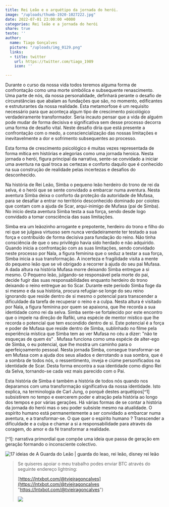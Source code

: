 ```yaml
---
title: Rei Leão e o arquétipo da jornada do herói.
image: "/uploads/thumb-1920-1027222.jpg"
date: 2022-07-01 23:00:00 +0000
categories: Rei leão e a jornada do herói
share: true
teste: ''
author:
  name: Tiago Gonçalves
  picture: "/uploads/img_0129.png"
  links:
  - title: twitter
    url: https://twitter.com/tiago_1989
    icon: ''

---
```

Durante o curso da nossa vida todos teremos alguma forma de confrontação como uma morte simbólica e subsequente renascimento. Uma parte de nós, da nossa personalidade, definhará perante o desafio de circunstâncias que abalam as fundações que são, no momento, edificantes e estruturantes da nossa realidade. Esta metamorfose é um requisito necessário para que aconteça algum tipo de crescimento psicológico verdadeiramente transformador. Seria incauto pensar que a vida de alguém pode mudar de forma decisiva e significativa sem desse processo decorra uma forma de desafio vital. Neste desafio diria que está presente a confrontação com o medo, a consciencialização das nossas limitações e inevitavelmente a dor e sofrimento subsequentes ao processo.

Esta forma de crescimento psicológico é muitas vezes representada de forma mítica em histórias e alegorias como uma jornada heroica. Nesta jornada o herói, figura principal da narrativa, sente-se convidado a iniciar uma aventura na qual troca as certezas e conforto daquilo que é conhecido na sua construção de realidade pelas incertezas e desafios do desconhecido.

Na história de Rei Leão, Simba o pequeno leão herdeiro do trono de rei da selva, é o herói que se sente convidado a embarcar numa aventura. Nesta aventura Simba deixa o conforto da proteção da autoridade de Mufasa, para se desafiar a entrar no território desconhecido dominado por coiotes que contam com a ajuda de Scar, arqui-inimigo de Mufasa (pai de Simba). No início desta aventura Simba testa a sua força, sendo desde logo convidado a tomar consciência das suas limitações.

Simba era um leãozinho arrogante e prepotente, herdeiro do trono e filho do rei que se julgava virtuoso sem nunca verdadeiramente ter testado a sua força e contribuído de forma decisiva para fundação do reino. Não tinha consciência de que o seu privilégio havia sido herdado e não adquirido. Quando inicia a confrontação com as suas limitações, sendo convidado neste processo por Nala, a figura feminina que o seduz a testar a sua força, Simba inicia a sua transformação. A incerteza e fragilidade visita a mente do pequeno leão que se vê obrigado a recorrer à ajuda do seu pai Mufasa. A dada altura na história Mufasa morre deixando Simba entregue a si mesmo. O Pequeno leão, julgando-se responsável pela morte do pai, decide fugir das suas responsabilidades enquanto herdeiro do trono deixando o reino entregue ao tio Scar. Durante este período Simba foge da si mesmo e da sua história, procura refugiar-se longe do seu reino ignorando que reside dentro de si mesmo o potencial para transcender a dificuldade da tarefa de recuperar o reino e a culpa. Nesta altura é visitado por Nala, a figura feminina por quem se apaixona, que lhe recorda a sua identidade como rei da selva.  Simba sente-se fortalecido por este encontro que o impele na direção de Rafiki, uma espécie de mentor místico que lhe recorda o potencial que tem escondido dentro de si. Este potencial é a força e poder de Mufasa que reside dentro de Simba, sublinhado no filme pela experiência mística que Simba tem ao ver Mufasa no céu a dizer: "não te esqueças de quem és" . Mufasa funciona como uma espécie de alter-ego de Simba, o eu potencial, que lhe mostra um caminho para o aperfeiçoamento pessoal. Nesta jornada Simba, consegue transformar-se em Mufasa com a ajuda dos seus aliados e derrotando a sua sombra, que é a sombra de todos nós, o ressentimento, inveja e ciúme personificados na identidade de Scar. Desta forma encontra a sua identidade como digno Rei da Selva, tornando-se cada vez mais parecido com o Pai.

Esta história de Simba é também a história de todos nós quando nos deparamos com uma transformação significativa da nossa identidade. Isto explica, na terminologia de Carl Jung, o porquê destes arquétipos\[^1\] subsistirem no tempo e exercerem poder e atração pela história ao longo dos tempos e por várias gerações. Há várias formas de se contar a história da jornada do herói mas o seu poder subsiste mesmo na atualidade. O espírito humano está permanentemente a ser convidado a embarcar numa aventura, e a transformar-se. O que quer o espírito humano ? Transcender a dificuldade e a culpa e chamar a si a responsabilidade para através da coragem, do amor e da fé transformar a realidade.

\[^1\]: narrativa primordial que compõe uma ideia que passa de geração em geração formando o inconsciente colectivo.

![17 ideias de A Guarda do Leão | guarda do leao, rei leão, disney rei leão](https://i.pinimg.com/originals/6d/c7/f3/6dc7f3542afef2d3e8e3e87dfa74eed0.jpg)

> Se quiseres apoiar o meu trabalho podes enviar BTC através do seguinte endereço lightning:
>
> [https://lntxbot.com/@tvieiragoncalves](https://lntxbot.com/@tvieiragoncalves "https://lntxbot.com/@tvieiragoncalves")
>
> ![](https://i.imgur.com/v8i5Xd3.png)